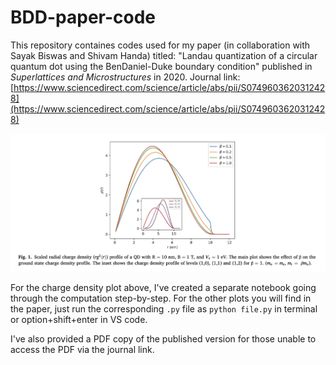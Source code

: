 # BDD-paper-code

This repository containes codes used for my paper (in collaboration with Sayak Biswas and Shivam Handa) titled: "Landau quantization of a circular quantum dot using the BenDaniel-Duke boundary condition" published in _Superlattices and Microstructures_ in 2020. Journal link: [https://www.sciencedirect.com/science/article/abs/pii/S0749603620312428](https://www.sciencedirect.com/science/article/abs/pii/S0749603620312428)

![charge density](images/charge-density-plot.jpg)

For the charge density plot above, I've created a separate notebook going through the computation step-by-step. For the other plots you will find in the paper, just run the corresponding `.py` file as `python file.py` in terminal or option+shift+enter in VS code.

I've also provided a PDF copy of the published version for those unable to access the PDF via the journal link.